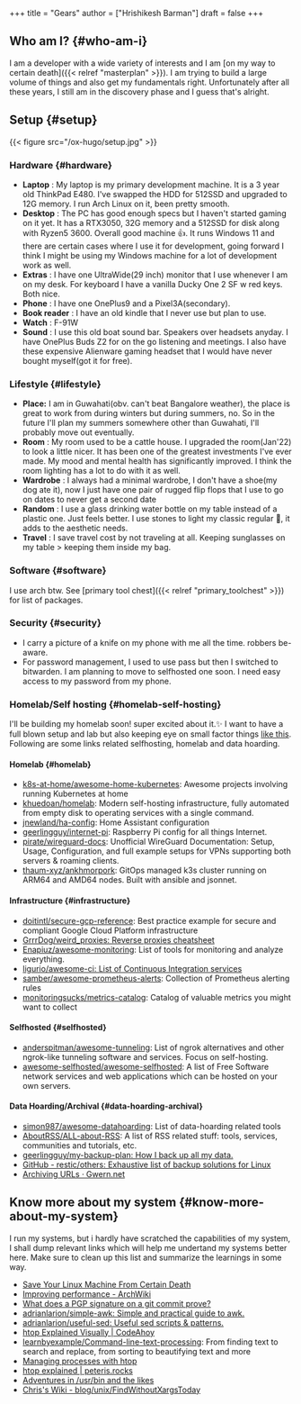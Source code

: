 +++
title = "Gears"
author = ["Hrishikesh Barman"]
draft = false
+++

## Who am I? {#who-am-i}

I am a developer with a wide variety of interests and I am [on my way to certain death]({{< relref "masterplan" >}}). I am trying to build a large volume of things and also get my fundamentals right. Unfortunately after all these years, I still am in the discovery phase and I guess that's alright.


## Setup {#setup}

{{< figure src="/ox-hugo/setup.jpg" >}}


### Hardware {#hardware}

-   **Laptop** : My laptop is my primary development machine. It is a 3 year old ThinkPad E480. I've swapped the HDD for 512SSD and upgraded to 12G memory. I run Arch Linux on it, been pretty smooth.
-   **Desktop** : The PC has good enough specs but I haven't started gaming on it yet. It has a RTX3050, 32G memory and a 512SSD for disk along with Ryzen5 3600. Overall good machine 👍. It runs Windows 11 and there are certain cases where I use it for development, going forward I think I might be using my Windows machine for a lot of development work as well.
-   **Extras** : I have one UltraWide(29 inch) monitor that I use whenever I am on my desk. For keyboard I have a vanilla Ducky One 2 SF w red keys. Both nice.
-   **Phone** : I have one OnePlus9 and a Pixel3A(secondary).
-   **Book reader** : I have an old kindle that I never use but plan to use.
-   **Watch** : F-91W
-   **Sound** : I use this old boat sound bar. Speakers over headsets anyday. I have OnePlus Buds Z2 for on the go listening and meetings. I also have these expensive Alienware gaming headset that I would have never bought myself(got it for free).


### Lifestyle {#lifestyle}

-   **Place:** I am in Guwahati(obv. can't beat Bangalore weather), the place is great to work from during winters but during summers, no. So in the future I'll plan my summers somewhere other than Guwahati, I'll probably move out eventually.
-   **Room** : My room used to be a cattle house. I upgraded the room(Jan'22) to look a little nicer. It has been one of the greatest investments I've ever made. My mood and mental health has significantly improved. I think the room lighting has a lot to do with it as well.
-   **Wardrobe** : I always had a minimal wardrobe, I don't have a shoe(my dog ate it), now I just have one pair of rugged flip flops that I use to go on dates to never get a second date
-   **Random** : I use a glass drinking water bottle on my table instead of a plastic one. Just feels better. I use stones to light my classic regular 🚬, it adds to the aesthetic needs.
-   **Travel** : I save travel cost by not traveling at all. Keeping sunglasses on my table &gt; keeping them inside my bag.


### Software {#software}

I use arch btw. See [primary tool chest]({{< relref "primary_toolchest" >}}) for list of packages.


### Security {#security}

-   I carry a picture of a knife on my phone with me all the time. robbers be-aware.
-   For password management, I used to use pass but then I switched to bitwarden. I am planning to move to selfhosted one soon. I need easy access to my password from my phone.


### Homelab/Self hosting {#homelab-self-hosting}

I'll be building my homelab soon! super excited about it.✨ I want to have a full blown setup and lab but also keeping eye on small factor things [like this](https://www.reddit.com/r/homelab/comments/xm76nm/moved_my_allinone_pentest_lab_from_a_2u_case_to_a/). Following are some links related selfhosting, homelab and data hoarding.


#### Homelab {#homelab}

-   [k8s-at-home/awesome-home-kubernetes](https://github.com/k8s-at-home/awesome-home-kubernetes): Awesome projects involving running Kubernetes at home
-   [khuedoan/homelab](https://github.com/khuedoan/homelab): Modern self-hosting infrastructure, fully automated from empty disk to operating services with a single command.
-   [jnewland/ha-config](https://github.com/jnewland/ha-config): Home Assistant configuration
-   [geerlingguy/internet-pi](https://github.com/geerlingguy/internet-pi): Raspberry Pi config for all things Internet.
-   [pirate/wireguard-docs](https://github.com/pirate/wireguard-docs): Unofficial WireGuard Documentation: Setup, Usage, Configuration, and full example setups for VPNs supporting both servers &amp; roaming clients.
-   [thaum-xyz/ankhmorpork](https://github.com/thaum-xyz/ankhmorpork): GitOps managed k3s cluster running on ARM64 and AMD64 nodes. Built with ansible and jsonnet.


#### Infrastructure {#infrastructure}

-   [doitintl/secure-gcp-reference](https://github.com/doitintl/secure-gcp-reference): Best practice example for secure and compliant Google Cloud Platform infrastructure
-   [GrrrDog/weird_proxies: Reverse proxies cheatsheet](https://github.com/GrrrDog/weird_proxies)
-   [Enapiuz/awesome-monitoring](https://github.com/Enapiuz/awesome-monitoring): List of tools for monitoring and analyze everything.
-   [ligurio/awesome-ci: List of Continuous Integration services](https://github.com/ligurio/awesome-ci)
-   [samber/awesome-prometheus-alerts](https://github.com/samber/awesome-prometheus-alerts): Collection of Prometheus alerting rules
-   [monitoringsucks/metrics-catalog](https://github.com/monitoringsucks/metrics-catalog): Catalog of valuable metrics you might want to collect


#### Selfhosted {#selfhosted}

-   [anderspitman/awesome-tunneling](https://github.com/anderspitman/awesome-tunneling): List of ngrok alternatives and other ngrok-like tunneling software and services. Focus on self-hosting.
-   [awesome-selfhosted/awesome-selfhosted](https://github.com/awesome-selfhosted/awesome-selfhosted): A list of Free Software network services and web applications which can be hosted on your own servers.


#### Data Hoarding/Archival {#data-hoarding-archival}

-   [simon987/awesome-datahoarding](https://github.com/simon987/awesome-datahoarding): List of data-hoarding related tools
-   [AboutRSS/ALL-about-RSS](https://github.com/AboutRSS/ALL-about-RSS): A list of RSS related stuff: tools, services, communities and tutorials, etc.
-   [geerlingguy/my-backup-plan: How I back up all my data.](https://github.com/geerlingguy/my-backup-plan)
-   [GitHub - restic/others: Exhaustive list of backup solutions for Linux](https://github.com/restic/others)
-   [Archiving URLs · Gwern.net](https://www.gwern.net/Archiving-URLs)


## Know more about my system {#know-more-about-my-system}

I run my systems, but i hardly have scratched the capabilities of my system, I shall dump relevant links which will help me undertand my systems better here. Make sure to clean up this list and summarize the learnings in some way.

-   [Save Your Linux Machine From Certain Death](https://betterprogramming.pub/save-your-linux-machine-from-certain-death-24ced335d969)
-   [Improving performance - ArchWiki](https://wiki.archlinux.org/title/improving_performance#RAM,_swap_and_OOM_handling)
-   [What does a PGP signature on a git commit prove?](https://people.kernel.org/monsieuricon/what-does-a-pgp-signature-on-a-git-commit-prove)
-   [adrianlarion/simple-awk: Simple and practical guide to awk.](https://github.com/adrianlarion/simple-awk)
-   [adrianlarion/useful-sed: Useful sed scripts &amp; patterns.](https://github.com/adrianlarion/useful-sed)
-   [htop Explained Visually | CodeAhoy](https://codeahoy.com/2017/01/20/hhtop-explained-visually/)
-   [learnbyexample/Command-line-text-processing](https://github.com/learnbyexample/Command-line-text-processing): From finding text to search and replace, from sorting to beautifying text and more
-   [Managing processes with htop](https://robertodip.com/blog/managing-processes-with-htop/)
-   [htop explained | peteris.rocks](https://peteris.rocks/blog/htop/)
-   [Adventures in /usr/bin and the likes](https://ablagoev.github.io/linux/adventures/commands/2017/02/19/adventures-in-usr-bin.html)
-   [Chris's Wiki - blog/unix/FindWithoutXargsToday](https://utcc.utoronto.ca/~cks/space/blog/unix/FindWithoutXargsToday)
